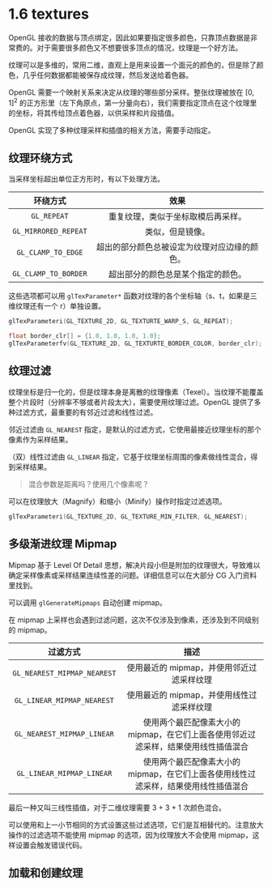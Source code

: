 # 1.6 textures

OpenGL 接收的数据与顶点绑定，因此如果要指定很多颜色，只靠顶点数据是非常费的。对于需要很多颜色又不想要很多顶点的情况，纹理是一个好方法。

纹理可以是多维的，常用二维，直观上是用来设置一个面元的颜色的，但是除了颜色，几乎任何数据都能被保存成纹理，然后发送给着色器。

OpenGL 需要一个映射关系来决定从纹理的哪些部分采样。整张纹理被放在 $[0, 1]^2$ 的正方形里（左下角原点，第一分量向右），我们需要指定顶点在这个纹理里的坐标，将其传给顶点着色器，以供采样和片段插值。

OpenGL 实现了多种纹理采样和插值的相关方法，需要手动指定。

## 纹理环绕方式

当采样坐标超出单位正方形时，有以下处理方法。

|环绕方式|效果|
|:-:|:-:|
|`GL_REPEAT`|重复纹理，类似于坐标取模后再采样。|
|`GL_MIRRORED_REPEAT`|类似，但是镜像。|
|`GL_CLAMP_TO_EDGE`|超出的部分颜色总被设定为纹理对应边缘的颜色。|
|`GL_CLAMP_TO_BORDER`|超出部分的颜色总是某个指定的颜色。|

这些选项都可以用 `glTexParameter*` 函数对纹理的各个坐标轴（s、t，如果是三维纹理还有一个 r）单独设置。

```cpp
glTexParameteri(GL_TEXTURE_2D, GL_TEXTURTE_WARP_S, GL_REPEAT);

float border_clr[] = {1.0, 1.0, 1.0, 1.0};
glTexParameterfv(GL_TEXTURE_2D, GL_TEXTURTE_BORDER_COLOR, border_clr);
```

## 纹理过滤

纹理坐标是归一化的，但是纹理本身是离散的纹理像素（Texel）。当纹理不能覆盖整个片段时（分辨率不够或者片段太大），需要使用纹理过滤。OpenGL 提供了多种过滤方式，最重要的有邻近过滤和线性过滤。

邻近过滤由 `GL_NEAREST` 指定，是默认的过滤方式，它使用最接近纹理坐标的那个像素作为采样结果。

（双）线性过滤由 `GL_LINEAR` 指定，它基于纹理坐标周围的像素做线性混合，得到采样结果。

<!-- TODO -->

> 混合参数是距离吗？使用几个像素呢？

可以在纹理放大（Magnify）和缩小（Minify）操作时指定过滤选项。

```cpp
glTexParameteri(GL_TEXTURE_2D, GL_TEXTURE_MIN_FILTER, GL_NEAREST);
```

## 多级渐进纹理 Mipmap

Mipmap 基于 Level Of Detail 思想，解决片段小但是附加的纹理很大，导致难以确定采样像素或采样结果连续性差的问题。详细信息可以在大部分 CG 入门资料里找到。

可以调用 `glGenerateMipmaps` 自动创建 mipmap。

在 mipmap 上采样也会遇到过滤问题，这次不仅涉及到像素，还涉及到不同级别的 mipmap。


|过滤方式|描述|
|:-:|:-:|
|`GL_NEAREST_MIPMAP_NEAREST`|使用最近的 mipmap，并使用邻近过滤采样纹理|
|`GL_LINEAR_MIPMAP_NEAREST`|使用最近的 mipmap，并使用线性过滤采样纹理|
|`GL_NEAREST_MIPMAP_LINEAR`|使用两个最匹配像素大小的 mipmap，在它们上面各使用邻近过滤采样，结果使用线性插值混合|
|`GL_LINEAR_MIPMAP_LINEAR`|使用两个最匹配像素大小的 mipmap，在它们上面各使用线性过滤采样，结果使用线性插值混合|

最后一种又叫三线性插值，对于二维纹理需要 3 + 3 + 1 次颜色混合。

可以使用和上一小节相同的方式设置这些过滤选项，它们是互相替代的。注意放大操作的过滤选项不能使用 mipmap 的选项，因为纹理放大不会使用 mipmap，这样设置会触发错误代码。

## 加载和创建纹理



